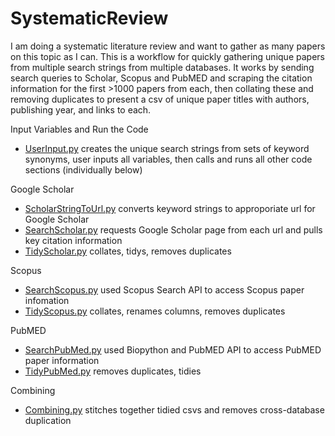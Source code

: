 # SystematicReview

I am doing a systematic literature review and want to gather as many papers on this topic as I can. This is a workflow for quickly gathering unique papers from multiple search strings from multiple databases. It works by sending search queries to Scholar, Scopus and PubMED and scraping the citation information for the first >1000 papers from each, then collating these and removing duplicates to present a csv of unique paper titles with authors, publishing year, and links to each.

Input Variables and Run the Code
* [UserInput.py](https://github.com/OakAlice/SystematicReview/blob/main/UserInput.py) creates the unique search strings from sets of keyword synonyms, user inputs all variables, then calls and runs all other code sections (individually below)

Google Scholar
* [ScholarStringToUrl.py](https://github.com/OakAlice/SystematicReview/blob/main/ScholarStringToUrl.py) converts keyword strings to approporiate url for Google Scholar
* [SearchScholar.py](https://github.com/OakAlice/SystematicReview/blob/main/SearchScholar.py) requests Google Scholar page from each url and pulls key citation information
* [TidyScholar.py](https://github.com/OakAlice/SystematicReview/blob/main/TidyScholar.py) collates, tidys, removes duplicates

Scopus
* [SearchScopus.py](https://github.com/OakAlice/SystematicReview/blob/main/SearchScopus.py) used Scopus Search API to access Scopus paper infomation
* [TidyScopus.py](https://github.com/OakAlice/SystematicReview/blob/main/TidyScopus.py) collates, renames columns, removes duplicates

PubMED
* [SearchPubMed.py](https://github.com/OakAlice/SystematicReview/blob/main/SearchPubMed.py) used Biopython and PubMED API to access PubMED paper information
* [TidyPubMed.py](https://github.com/OakAlice/SystematicReview/blob/main/TidyPubMed.py) removes duplicates, tidies

Combining
* [Combining.py](https://github.com/OakAlice/SystematicReview/blob/main/Combining.py) stitches together tidied csvs and removes cross-database duplication
